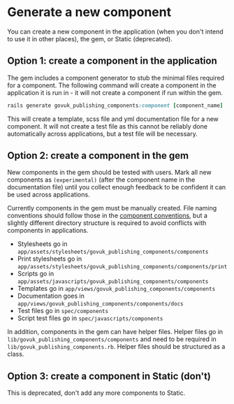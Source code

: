 # Generate a new component

You can create a new component in the application (when you don't intend to use it in other places), the gem, or Static (deprecated).

## Option 1: create a component in the application

The gem includes a component generator to stub the minimal files required for a component. The following command will create a component in the application it is run in - it will not create a component if run within the gem.

```ruby
rails generate govuk_publishing_components:component [component_name]
```

This will create a template, scss file and yml documentation file for a new component. It will not create a test file as this cannot be reliably done automatically across applications, but a test file will be necessary.

## Option 2: create a component in the gem

New components in the gem should be tested with users. Mark all new components as `(experimental)` (after the component name in the documentation file) until you collect enough feedback to be confident it can be used across applications.

Currently components in the gem must be manually created. File naming conventions should follow those in the [component conventions](/docs/component_conventions.md), but a slightly different directory structure is required to avoid conflicts with components in applications.

* Stylesheets go in `app/assets/stylesheets/govuk_publishing_components/components`
* Print stylesheets go in `app/assets/stylesheets/govuk_publishing_components/components/print`
* Scripts go in `app/assets/javascripts/govuk_publishing_components/components`
* Templates go in `app/views/govuk_publishing_components/components`
* Documentation goes in `app/views/govuk_publishing_components/components/docs`
* Test files go in `spec/components`
* Script test files go in `spec/javascripts/components`

In addition, components in the gem can have helper files. Helper files go in `lib/govuk_publishing_components/components` and need to be required in `lib/govuk_publishing_components.rb`. Helper files should be structured as a class.

## Option 3: create a component in Static (don't)

This is deprecated, don't add any more components to Static.

